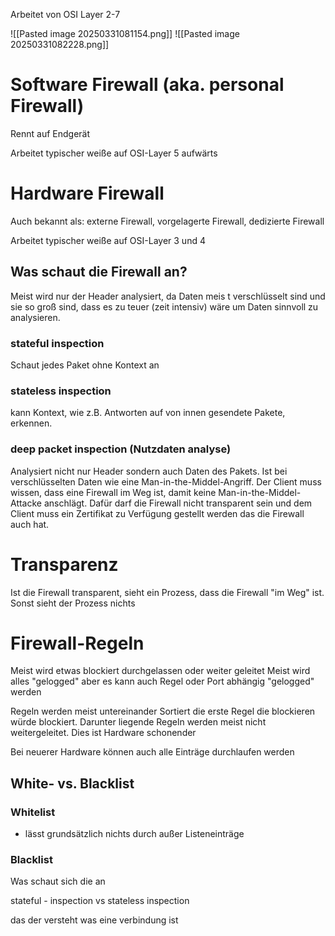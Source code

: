 
Arbeitet von OSI Layer 2-7

![[Pasted image 20250331081154.png]]
![[Pasted image 20250331082228.png]]

# Software Firewall (aka. personal Firewall)

Rennt auf Endgerät

Arbeitet typischer weiße auf OSI-Layer 5 aufwärts

# Hardware Firewall

Auch bekannt als: externe Firewall, vorgelagerte Firewall, dedizierte Firewall

Arbeitet typischer weiße auf OSI-Layer 3 und 4

## Was schaut die Firewall an?

Meist wird nur der Header analysiert, da Daten meis    t verschlüsselt sind und sie so groß sind, dass es zu teuer (zeit intensiv) wäre um Daten sinnvoll zu analysieren.
### stateful inspection

Schaut jedes Paket ohne Kontext an
### stateless inspection

kann Kontext, wie z.B. Antworten auf von innen gesendete Pakete, erkennen.
### deep packet inspection (Nutzdaten analyse)

Analysiert nicht nur Header sondern auch Daten des Pakets.
Ist bei verschlüsselten Daten wie eine Man-in-the-Middel-Angriff.
Der Client muss wissen, dass eine Firewall im Weg ist, damit keine Man-in-the-Middel-Attacke anschlägt. Dafür darf die Firewall nicht transparent sein und dem Client muss ein Zertifikat zu Verfügung gestellt werden das die Firewall auch hat.

# Transparenz

Ist die Firewall transparent, sieht ein Prozess, dass die Firewall "im Weg" ist.
Sonst sieht der Prozess nichts


# Firewall-Regeln

Meist wird etwas blockiert durchgelassen oder weiter geleitet
Meist wird alles "gelogged" aber es kann auch Regel oder Port abhängig "gelogged" werden

Regeln werden meist untereinander Sortiert die erste Regel die blockieren würde blockiert. Darunter liegende Regeln werden meist nicht weitergeleitet.
	Dies ist Hardware schonender

Bei neuerer Hardware können auch alle Einträge durchlaufen werden 

## White- vs. Blacklist

### Whitelist

* lässt grundsätzlich nichts durch außer Listeneinträge

### Blacklist


Was schaut sich die an

stateful - inspection vs stateless inspection 

das der versteht was eine verbindung ist
